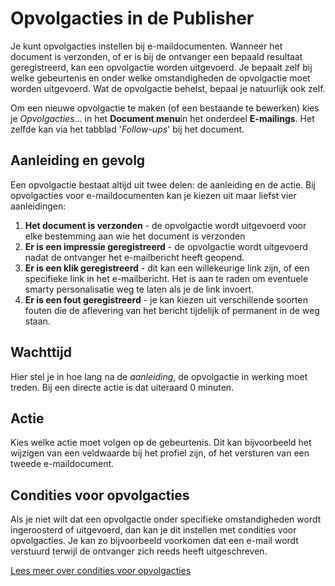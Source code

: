 # Opvolgacties in de Publisher

Je kunt opvolgacties instellen bij e-maildocumenten. Wanneer het document
is verzonden, of er is bij de ontvanger een bepaald resultaat
geregistreerd, kan een opvolgactie worden uitgevoerd. Je bepaalt zelf
bij welke gebeurtenis en onder welke omstandigheden de opvolgactie moet
worden uitgevoerd. Wat de opvolgactie behelst, bepaal je natuurlijk ook
zelf.

Om een nieuwe opvolgactie te maken (of een bestaande te bewerken) kies
je *Opvolgacties*... in het **Document menu**in het onderdeel
**E-mailings**. Het zelfde kan via het tabblad '*Follow-ups*' bij het
document.

Aanleiding en gevolg
--------------------

Een opvolgactie bestaat altijd uit twee delen: de aanleiding en de
actie. Bij opvolgacties voor e-maildocumenten kan je kiezen uit maar
liefst vier aanleidingen:

1.  **Het document is verzonden** - de opvolgactie wordt uitgevoerd voor
    elke bestemming aan wie het document is verzonden
2.  **Er is een impressie geregistreerd** - de opvolgactie wordt
    uitgevoerd nadat de ontvanger het e-mailbericht heeft geopend.
3.  **Er is een klik geregistreerd** - dit kan een willekeurige link
    zijn, of een specifieke link in het e-mailbericht. Het is aan te
    raden om eventuele smarty personalisatie weg te laten als je de link
    invoert.
4.  **Er is een fout geregistreerd** - je kan kiezen uit verschillende
    soorten fouten die de aflevering van het bericht tijdelijk of
    permanent in de weg staan.

Wachttijd
---------

Hier stel je in hoe lang na de *aanleiding*, de opvolgactie in werking
moet treden. Bij een directe actie is dat uiteraard 0 minuten.

Actie
-----

Kies welke actie moet volgen op de gebeurtenis. Dit kan bijvoorbeeld het
wijzigen van een veldwaarde bij het profiel zijn, of het versturen van
een tweede e-maildocument.

Condities voor opvolgacties
---------------------------

Als je niet wilt dat een opvolgactie onder specifieke omstandigheden
wordt ingeroosterd of uitgevoerd, dan kan je dit instellen met condities
voor opvolgacties. Je kan zo bijvoorbeeld voorkomen dat een e-mail wordt
verstuurd terwijl de ontvanger zich reeds heeft uitgeschreven.

[Lees meer over condities voor
opvolgacties](./conditions-for-follow-ups.md)
